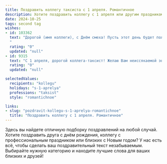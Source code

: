 ```yaml
---
title: Поздравить коллегу таксиста с 1 апреля. Романтичное
description: Хотите поздравить коллегу с 1 апреля или другим праздником? Наш ИИ создаст незабываемое поздравление, а вы обязательно выделитесь среди других.  
date: 2024-10-25
tags: second tag
wishes:
- id: 103362
  text: "Дорогой (имя коллеги), с Днём смеха! Пусть этот день будет полон неожиданных, приятных сюрпризов,  как неожиданные повороты на твоём маршруте, ведущие к новым, прекрасным встречам.  Пусть твоя жизнь, подобно дороге,  всегда будет полна приключений и  светлых, радостных моментов, а  любовь  согревает тебя сильнее, чем тёплый солнечный луч в зимний день.  Счастья тебе, дорогой коллега-таксист!
  "
  rating: "0"
  updated: "null"
- id: 9315
  text: "С 1 апреля, дорогой коллега-таксист! Желаю Вам неиссякаемой энергии, как Вашему железному коню, пусть Ваш маршрут всегда будет увлекательным и полным приключений, а пассажиры - благодарными и щедрыми на чаевые. Пусть Вас никогда не подводит Ваша интуиция и чувство юмора, ведь в нашей профессии без них не обойтись. Успехов Вам на дорогах и удачи во всех начинаниях!"
  rating: "0"
  updated: "null"

selectedValues:
  recipients: "kollegu"
  holidays: "s-1-aprelya"
  professions: "taksist"
  style: "romantichnoe"

links:
- slug: "pozdravit-kollegu-s-1-aprelya-romantichnoe"
  title: "Поздравить коллегу с 1 апреля. Романтичное"
---
```


Здесь вы найдете отличную подборку поздравлений на любой случай.
Хотите поздравить друга с днём рождения, коллегу с профессиональным праздником или близких с Новым годом? У нас есть всё, чтобы сделать ваш поздравительный текст незабываемым. Выбирайте нужную категорию и находите лучшие слова для ваших близких и друзей!
